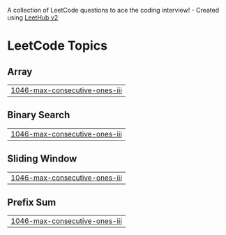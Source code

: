 A collection of LeetCode questions to ace the coding interview! - Created using [LeetHub v2](https://github.com/arunbhardwaj/LeetHub-2.0)
<!---LeetCode Topics Start-->
# LeetCode Topics
## Array
|  |
| ------- |
| [1046-max-consecutive-ones-iii](https://github.com/Gayatri-git-hub/leetcode/tree/master/1046-max-consecutive-ones-iii) |
## Binary Search
|  |
| ------- |
| [1046-max-consecutive-ones-iii](https://github.com/Gayatri-git-hub/leetcode/tree/master/1046-max-consecutive-ones-iii) |
## Sliding Window
|  |
| ------- |
| [1046-max-consecutive-ones-iii](https://github.com/Gayatri-git-hub/leetcode/tree/master/1046-max-consecutive-ones-iii) |
## Prefix Sum
|  |
| ------- |
| [1046-max-consecutive-ones-iii](https://github.com/Gayatri-git-hub/leetcode/tree/master/1046-max-consecutive-ones-iii) |
<!---LeetCode Topics End-->